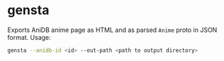 gensta
======

Exports AniDB anime page as HTML and as parsed `Anime` proto in JSON format. Usage:

```bash
gensta --anidb-id <id> --out-path <path to output directory>
```

